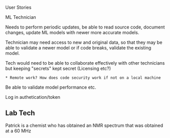 User Stories

ML Technician 

Needs to perform periodic updates, be able to read source code, document changes, update ML models with newer more accurate models.

Technician may need access to new and original data, so that they may be able to validate a newer model or if code breaks, validate the existing model.

Tech would need to be able to collaborate effectively with other technicians but keeping "secrets" kept secret (Licensing etc?)

	* Remote work? How does code security work if not on a local machine

Be able to validate model performance etc.

Log in authetication/token

Lab Tech
---------

Patrick is a chemist who has obtained an NMR spectrum that was obtained at a 60 MHz 
